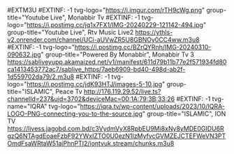 #EXTM3U 
#EXTINF: -1 tvg-logo="https://i.imgur.com/rTH9cWg.png" group-title="Youtube Live", Monabbir Tv
#EXTINF: -1 tvg-logo="https://i.postimg.cc/jq1x7FX1/IMG-20240229-121142-494.jpg" group-title="Youtube Live", Rtv Music Live2
https://ythls-v2.onrender.com/channel/UCi-aUVwZR5U8GBNOy0CC4ww.m3u8
#EXTINF: -1 tvg-logo="https://i.postimg.cc/BZrQYRnh/IMG-20240310-090632.jpg" group-title="Powered By Monabbir", Monabbir Tv 3
https://sabliveyupp.akamaized.net/v1/manifest/611d79b11b77e2f571934fd80ca1413453772ac7/sablive_https/7aeb6909-bd40-498d-ab2f-1d559702da79/2.m3u8
#EXTINF: -1 tvg-logo="https://i.postimg.cc/jdK93HTJ/images-5-10.jpg" group-title="ISLAMIC", Peace Tv
http://176.119.29.52/live.ts?channelId=237&uid=3702&deviceMac=00:1A:79:3B:33:26
#EXTINF: -1 tvg-name="IQRA" tvg-logo="https://iqra.tv/wp-content/uploads/2023/10/IQRA-LOGO-PNG-connecting-you-to-the-source.jpg" group-title="ISLAMIC", ION TV
https://livess.jagobd.com.bd/c3VydmVyX8RpbEU9Mi8xNy8yMDE0GIDU6RgzQ6NTAgdEoaeFzbF92YWxIZTO0U0ezN1IzMyfvcGVMZEJCTEFWeVN3PTOmdFsaWRtaW51aiPhnPTI2/iontvuk.stream/chunks.m3u8
